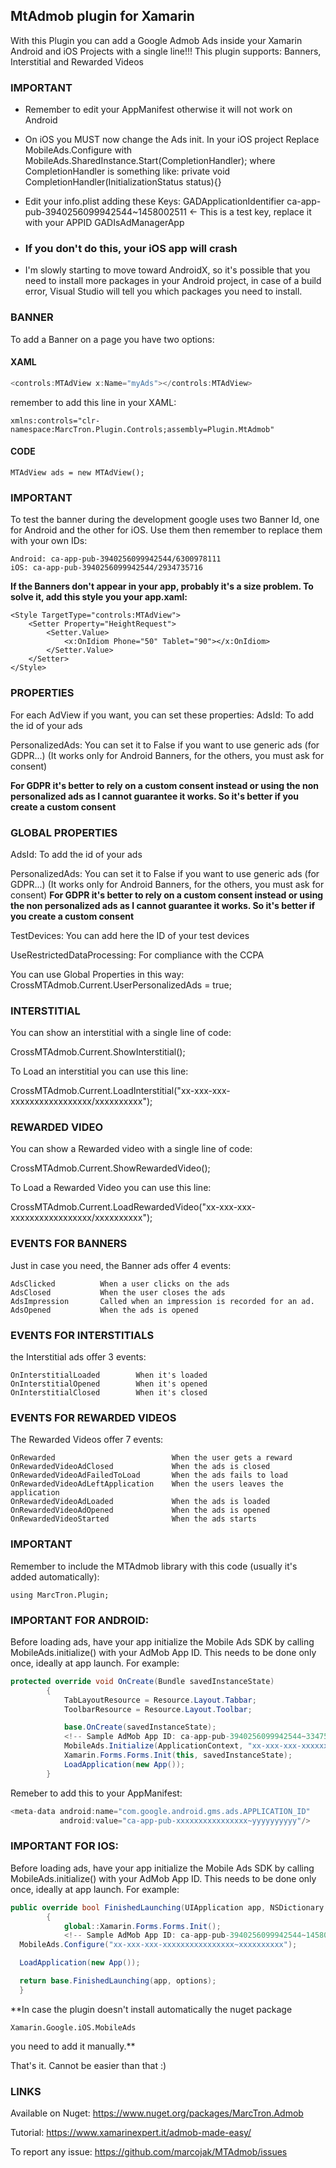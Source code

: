 ﻿## MtAdmob plugin for Xamarin

With this Plugin you can add a Google Admob Ads inside your Xamarin Android and iOS Projects with a single line!!!
This plugin supports: Banners, Interstitial and Rewarded Videos

### IMPORTANT
* Remember to edit your AppManifest otherwise it will not work on Android
* On iOS you MUST now change the Ads init. In your iOS project Replace MobileAds.Configure with MobileAds.SharedInstance.Start(CompletionHandler);
  where CompletionHandler is something like: private void CompletionHandler(InitializationStatus status){}
* Edit your info.plist adding these Keys:
  <key>GADApplicationIdentifier</key>
  <string>ca-app-pub-3940256099942544~1458002511</string> <- This is a test key, replace it with your APPID
  <key>GADIsAdManagerApp</key>
  <true/>
* ### If you don't do this, your iOS app will crash

* I'm slowly starting to move toward AndroidX, so it's possible that you need to install more packages in your Android project, in case of a build error,
  Visual Studio will tell you which packages you need to install.


### BANNER

To add a Banner on a page you have two options:

#### XAML

```csharp
<controls:MTAdView x:Name="myAds"></controls:MTAdView>
```

remember to add this line in your XAML:
```
xmlns:controls="clr-namespace:MarcTron.Plugin.Controls;assembly=Plugin.MtAdmob"
```

#### CODE
```
MTAdView ads = new MTAdView();
```

### IMPORTANT

To test the banner during the development google uses two Banner Id, one for Android and the other for iOS. Use them then remember to replace them with your own IDs:
```
Android: ca-app-pub-3940256099942544/6300978111
iOS: ca-app-pub-3940256099942544/2934735716
```

**If the Banners don't appear in your app, probably it's a size problem. To solve it, add this style you your app.xaml:**
```
<Style TargetType="controls:MTAdView">
    <Setter Property="HeightRequest">
        <Setter.Value>
            <x:OnIdiom Phone="50" Tablet="90"></x:OnIdiom>
        </Setter.Value>
    </Setter>
</Style>
```

### PROPERTIES

For each AdView if you want, you can set these properties:
AdsId: To add the id of your ads

PersonalizedAds: You can set it to False if you want to use generic ads (for GDPR...) (It works only for Android Banners, for the others, you must ask for consent)

**For GDPR it's better to rely on a custom consent instead or using the non personalized ads as I cannot guarantee it works. So it's better if you create a custom consent**

### GLOBAL PROPERTIES

AdsId: To add the id of your ads

PersonalizedAds: You can set it to False if you want to use generic ads (for GDPR...) (It works only for Android Banners, for the others, you must ask for consent)
**For GDPR it's better to rely on a custom consent instead or using the non personalized ads as I cannot guarantee it works. So it's better if you create a custom consent**

TestDevices: You can add here the ID of your test devices

UseRestrictedDataProcessing: For compliance with the CCPA

You can use Global Properties in this way:
CrossMTAdmob.Current.UserPersonalizedAds = true;


### INTERSTITIAL

You can show an interstitial with a single line of code:

CrossMTAdmob.Current.ShowInterstitial();

To Load an interstitial you can use this line:

CrossMTAdmob.Current.LoadInterstitial("xx-xxx-xxx-xxxxxxxxxxxxxxxxx/xxxxxxxxxx");


### REWARDED VIDEO

You can show a Rewarded video with a single line of code:

CrossMTAdmob.Current.ShowRewardedVideo();

To Load a Rewarded Video you can use this line:

CrossMTAdmob.Current.LoadRewardedVideo("xx-xxx-xxx-xxxxxxxxxxxxxxxxx/xxxxxxxxxx");


### EVENTS FOR BANNERS

Just in case you need, the Banner ads offer 4 events:
```
AdsClicked		    When a user clicks on the ads
AdsClosed		    When the user closes the ads
AdsImpression	    Called when an impression is recorded for an ad.
AdsOpened		    When the ads is opened
```

### EVENTS FOR INTERSTITIALS

the Interstitial ads offer 3 events:
```
OnInterstitialLoaded        When it's loaded
OnInterstitialOpened        When it's opened      
OnInterstitialClosed        When it's closed
```

### EVENTS FOR REWARDED VIDEOS

The Rewarded Videos offer 7 events:
```
OnRewarded                          When the user gets a reward
OnRewardedVideoAdClosed             When the ads is closed
OnRewardedVideoAdFailedToLoad       When the ads fails to load
OnRewardedVideoAdLeftApplication    When the users leaves the application
OnRewardedVideoAdLoaded             When the ads is loaded
OnRewardedVideoAdOpened             When the ads is opened
OnRewardedVideoStarted              When the ads starts
```

### IMPORTANT

Remember to include the MTAdmob library with this code (usually it's added automatically):
```
using MarcTron.Plugin;
```


### IMPORTANT FOR ANDROID:

Before loading ads, have your app initialize the Mobile Ads SDK by calling MobileAds.initialize() with your AdMob App ID. 
This needs to be done only once, ideally at app launch. For example:

```csharp
protected override void OnCreate(Bundle savedInstanceState)
        {
            TabLayoutResource = Resource.Layout.Tabbar;
            ToolbarResource = Resource.Layout.Toolbar;

            base.OnCreate(savedInstanceState);
            <!-- Sample AdMob App ID: ca-app-pub-3940256099942544~3347511713 -->
            MobileAds.Initialize(ApplicationContext, "xx-xxx-xxx-xxxxxxxxxxxxxxxx~xxxxxxxxxx");
            Xamarin.Forms.Forms.Init(this, savedInstanceState); 
            LoadApplication(new App());
        }
```
Remeber to add this to your AppManifest:
```csharp
<meta-data android:name="com.google.android.gms.ads.APPLICATION_ID"
           android:value="ca-app-pub-xxxxxxxxxxxxxxxx~yyyyyyyyyy"/>
```

### IMPORTANT FOR IOS:

Before loading ads, have your app initialize the Mobile Ads SDK by calling MobileAds.initialize() with your AdMob App ID. 
This needs to be done only once, ideally at app launch. For example:

```csharp
public override bool FinishedLaunching(UIApplication app, NSDictionary options)
        {
            global::Xamarin.Forms.Forms.Init();
            <!-- Sample AdMob App ID: ca-app-pub-3940256099942544~1458002511 -->
  MobileAds.Configure("xx-xxx-xxx-xxxxxxxxxxxxxxxx~xxxxxxxxxx");

  LoadApplication(new App());

  return base.FinishedLaunching(app, options);
  }
  ```

  **In case the plugin doesn't install automatically the nuget package
  ```
  Xamarin.Google.iOS.MobileAds
  ```
  you need to add it manually.**


  That's it. Cannot be easier than that :)


  ### LINKS

  Available on Nuget: https://www.nuget.org/packages/MarcTron.Admob

  Tutorial: https://www.xamarinexpert.it/admob-made-easy/

  To report any issue: https://github.com/marcojak/MTAdmob/issues
  
